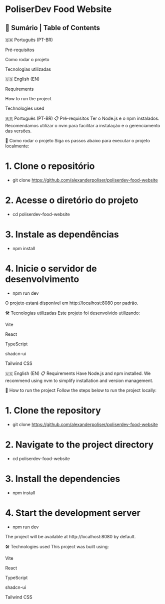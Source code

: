 # PoliserDev Food Website
## 📑 Sumário | Table of Contents
🇧🇷 Português (PT-BR)

Pré-requisitos

Como rodar o projeto

Tecnologias utilizadas

🇺🇸 English (EN)

Requirements

How to run the project

Technologies used

🇧🇷 Português (PT-BR)
📋 Pré-requisitos
Ter o Node.js e o npm instalados.
Recomendamos utilizar o nvm para facilitar a instalação e o gerenciamento das versões.

🚀 Como rodar o projeto
Siga os passos abaixo para executar o projeto localmente:

# 1. Clone o repositório
- git clone https://github.com/alexanderpoliser/poliserdev-food-website

# 2. Acesse o diretório do projeto
- cd poliserdev-food-website

# 3. Instale as dependências
- npm install

# 4. Inicie o servidor de desenvolvimento
- npm run dev

O projeto estará disponível em http://localhost:8080 por padrão.

🛠️ Tecnologias utilizadas
Este projeto foi desenvolvido utilizando:

Vite

React

TypeScript

shadcn-ui

Tailwind CSS

🇺🇸 English (EN)
📋 Requirements
Have Node.js and npm installed.
We recommend using nvm to simplify installation and version management.

🚀 How to run the project
Follow the steps below to run the project locally:

# 1. Clone the repository
- git clone https://github.com/alexanderpoliser/poliserdev-food-website

# 2. Navigate to the project directory
- cd poliserdev-food-website

# 3. Install the dependencies
- npm install

# 4. Start the development server
- npm run dev

The project will be available at http://localhost:8080 by default.

🛠️ Technologies used
This project was built using:

Vite

React

TypeScript

shadcn-ui

Tailwind CSS
